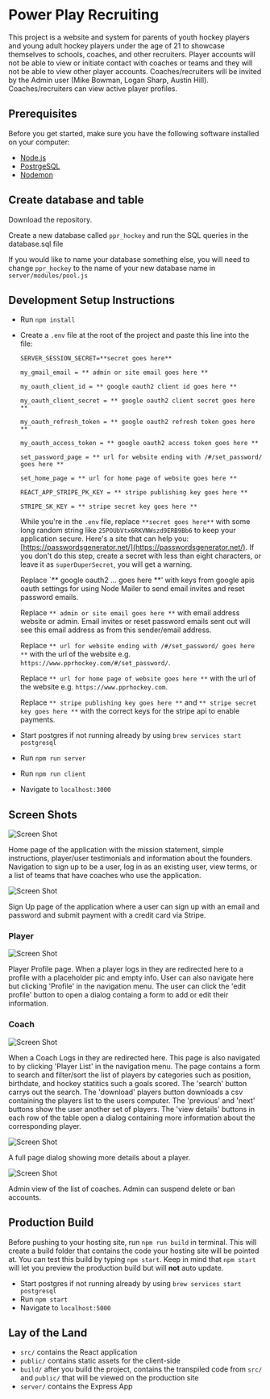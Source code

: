 # Power Play Recruiting
This project is a website and system for parents of youth hockey players and young adult hockey players under the age of 21 to showcase themselves to schools, coaches, and other recruiters.  Player accounts will not be able to view or initiate contact with coaches or teams and they will not be able to view other player accounts. Coaches/recruiters will be invited by the Admin user (Mike Bowman, Logan Sharp, Austin Hill). Coaches/recruiters can view active player profiles.

## Prerequisites

Before you get started, make sure you have the following software installed on your computer:

- [Node.js](https://nodejs.org/en/)
- [PostrgeSQL](https://www.postgresql.org/)
- [Nodemon](https://nodemon.io/)

## Create database and table

Download the repository.

Create a new database called `ppr_hockey` and run the SQL queries in the database.sql file

If you would like to name your database something else, you will need to change `ppr_hockey` to the name of your new database name in `server/modules/pool.js`

## Development Setup Instructions

* Run `npm install`
* Create a `.env` file at the root of the project and paste this line into the file:
    ```
    SERVER_SESSION_SECRET=**secret goes here**

    my_gmail_email = ** admin or site email goes here **

    my_oauth_client_id = ** google oauth2 client id goes here **

    my_oauth_client_secret = ** google oauth2 client secret goes here **

    my_oauth_refresh_token = ** google oauth2 refresh token goes here **

    my_oauth_access_token = ** google oauth2 access token goes here **

    set_password_page = ** url for website ending with /#/set_password/ goes here **

    set_home_page = ** url for home page of website goes here **

    REACT_APP_STRIPE_PK_KEY = ** stripe publishing key goes here **

    STRIPE_SK_KEY = ** stripe secret key goes here **
    ```
    While you're in the `.env` file, replace `**secret goes here**` with some long random string like `25POUbVtx6RKVNWszd9ERB9Bb6` to keep your application secure. Here's a site that can help you: [https://passwordsgenerator.net/](https://passwordsgenerator.net/). If you don't do this step, create a secret with less than eight characters, or leave it as `superDuperSecret`, you will get a warning.

    Replace `** google oauth2 ... goes here **' with keys from google apis oauth settings for using Node Mailer to send email invites and reset password emails. 

    Replace `** admin or site email goes here **` with email address website or admin. Email invites or reset password emails sent out will see this email address as from this sender/email address.

    Replace `** url for website ending with /#/set_password/ goes here **` with the url of the website e.g.  `https://www.pprhockey.com/#/set_password/`.

    Replace `** url for home page of website goes here **` with the url of the website
        e.g. `https://www.pprhockey.com`.

    Replace `** stripe publishing key goes here **` and `** stripe secret key goes here **` with the correct keys for the stripe api to enable payments.



* Start postgres if not running already by using `brew services start postgresql`
* Run `npm run server`
* Run `npm run client`
* Navigate to `localhost:3000`

## Screen Shots
![Screen Shot](public/images/appScreenShots/landingPage.png)

Home page of the application with the mission statement, simple instructions, player/user testimonials and information about the founders. Navigation to sign up to be a user, log in as an existing user, view terms, or a list of teams that have coaches who use the application.

![Screen Shot](public/images/appScreenShots/signUpPage.png)

Sign Up page of the application where a user can sign up with an email and password and submit payment with a credit card via Stripe.

### Player

![Screen Shot](public/images/appScreenShots/playerProfilePage.png)

Player Profile page. When a player logs in they are redirected here to a profile with a placeholder pic and empty info. User can also navigate here but clicking 'Profile' in the navigation menu. The user can click the 'edit profile' button to open a dialog containg a form to add or edit their information. 

### Coach

![Screen Shot](public/images/appScreenShots/coachPlayerListPage.png)

When a Coach Logs in they are redirected here. This page is also navigated to by clicking 'Player List' in the navigation menu. The page contains a form to search and filter/sort the list of players by categories such as position, birthdate, and hockey statitics such a goals scored. The 'search' button carrys out the search. The 'download' players button downloads a csv containing the players list to the users computer. The 'previous' and 'next' buttons show the user another set of players. The 'view details' buttons in each row 
of the table open a dialog containing more information about the corresponding player.

![Screen Shot](public/images/appScreenShots/coachViewPlayerDetails.png)

A full page dialog showing more details about a player.

![Screen Shot](public/images/appScreenShots/adminCoachListPage.png)

Admin view of the list of coaches. Admin can suspend delete or ban accounts. 

## Production Build

Before pushing to your hosting site, run `npm run build` in terminal. This will create a build folder that contains the code your hosting site will be pointed at. You can test this build by typing `npm start`. Keep in mind that `npm start` will let you preview the production build but will **not** auto update.

* Start postgres if not running already by using `brew services start postgresql`
* Run `npm start`
* Navigate to `localhost:5000`

## Lay of the Land

* `src/` contains the React application
* `public/` contains static assets for the client-side
* `build/` after you build the project, contains the transpiled code from `src/` and `public/` that will be viewed on the production site
* `server/` contains the Express App
